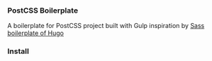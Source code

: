 ### PostCSS Boilerplate

A boilerplate for PostCSS project built with Gulp inspiration by [Sass boilerplate of Hugo](https://github.com/HugoGiraudel/sass-boilerplate)

### Install